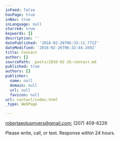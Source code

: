 ```yaml
---
inFeed: false
hasPage: true
inNav: true
inLanguage: null
starred: true
keywords: []
description: ''
datePublished: '2016-02-26T06:33:11.771Z'
dateModified: '2016-02-26T06:32:44.169Z'
title: Contact
author: []
sourcePath: _posts/2016-02-26-contact.md
published: true
authors: []
publisher:
  name: null
  domain: null
  url: null
  favicon: null
url: contact/index.html
_type: WebPage

---
```

[robertaeolusmyers@gmail.com][0]; (207) 409-6226

Please write, call, or text.  Response within 24 hours. 

[0]: mailto:robertaeolusmyers@gmail.com